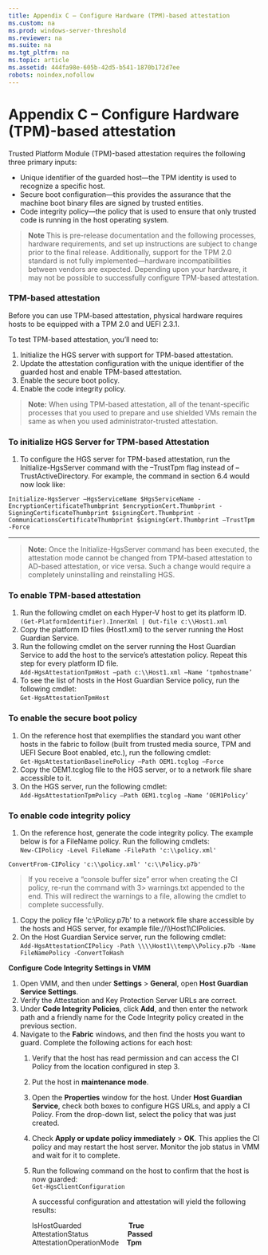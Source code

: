```yaml
---
title: Appendix C – Configure Hardware (TPM)-based attestation
ms.custom: na
ms.prod: windows-server-threshold
ms.reviewer: na
ms.suite: na
ms.tgt_pltfrm: na
ms.topic: article
ms.assetid: 444fa98e-605b-42d5-b541-1870b172d7ee
robots: noindex,nofollow
---
```

# Appendix C – Configure Hardware (TPM)-based attestation
Trusted Platform Module (TPM)-based attestation requires the following three primary inputs:    
* Unique identifier of the guarded host—the TPM identity is used to recognize a specific host.    
* Secure boot configuration—this provides the assurance that the machine boot binary files are signed by trusted entities.    
* Code integrity policy—the policy that is used to ensure that only trusted code is running in the host operating system.  
  
>**Note** This is pre-release documentation and the following processes, hardware requirements, and set up instructions are subject to change prior to the final release. Additionally, support for the TPM 2.0 standard is not fully implemented—hardware incompatibilities between vendors are expected. Depending upon your hardware, it may not be possible to successfully configure TPM-based attestation.  
  
### TPM-based attestation    
Before you can use TPM-based attestation, physical hardware requires hosts to be equipped with a TPM 2.0 and UEFI 2.3.1.  
  
To test TPM-based attestation, you’ll need to:  
  
1.  Initialize the HGS server with support for TPM-based attestation.    
2.  Update the attestation configuration with the unique identifier of the guarded host and enable TPM-based attestation.    
3.  Enable the secure boot policy.    
4.  Enable the code integrity policy.  
  
  >**Note:** When using TPM-based attestation, all of the tenant-specific processes that you used to prepare and use shielded VMs remain the same as when you used administrator-trusted attestation.  
  
### To initialize HGS Server for TPM-based Attestation    
1.  To configure the HGS server for TPM-based attestation, run the Initialize-HgsServer command with the –TrustTpm flag instead of –TrustActiveDirectory. For example, the command in section 6.4 would now look like:  
  
```  
Initialize-HgsServer –HgsServiceName $HgsServiceName -EncryptionCertificateThumbprint $encryptionCert.Thumbprint -SigningCertificateThumbprint $signingCert.Thumbprint -CommunicationsCertificateThumbprint $signingCert.Thumbprint –TrustTpm -Force    
```  
 ***         
  >**Note:** Once the Initialize-HgsServer command has been executed, the attestation mode cannot be changed from TPM-based attestation to AD-based attestation, or vice versa. Such a change would require a completely uninstalling and reinstalling HGS.  
  
### To enable TPM-based attestation    
1.  Run the following cmdlet on each Hyper-V host to get its platform ID.    
  `(Get-PlatformIdentifier).InnerXml | Out-file c:\\Host1.xml`  
1.  Copy the platform ID files (Host1.xml) to the server running the Host Guardian Service.    
2.  Run the following cmdlet on the server running the Host Guardian Service to add the host to the service’s attestation policy. Repeat this step for every platform ID file.    
  `Add-HgsAttestationTpmHost –path c:\\Host1.xml –Name ‘tpmhostname’`    
1.  To see the list of hosts in the Host Guardian Service policy, run the following cmdlet:    
  `Get-HgsAttestationTpmHost`  
  
### To enable the secure boot policy    
1.  On the reference host that exemplifies the standard you want other hosts in the fabric to follow (built from trusted media source, TPM and UEFI Secure Boot enabled, etc.), run the following cmdlet:    
  `Get-HgsAttestationBaselinePolicy –Path OEM1.tcglog –Force`    
1.  Copy the OEM1.tcglog file to the HGS server, or to a network file share accessible to it.    
2.  On the HGS server, run the following cmdlet:    
  `Add-HgsAttestationTpmPolicy –Path OEM1.tcglog –Name ‘OEM1Policy’`    
    
### To enable code integrity policy  
1.  On the reference host, generate the code integrity policy. The example below is for a FileName policy. Run the following cmdlets:    
  `New-CIPolicy -Level FileName -FilePath 'c:\\policy.xml'`  
  
  `ConvertFrom-CIPolicy 'c:\\policy.xml' 'c:\\Policy.p7b'`    
  
  >If you receive a “console buffer size” error when creating the CI policy, re-run the command with 3&gt; warnings.txt appended to the end. This will redirect the warnings to a file, allowing the cmdlet to complete successfully.  
  
1.  Copy the policy file 'c:\\Policy.p7b' to a network file share accessible by the hosts and HGS server, for example file://\\\Host1\CIPolicies.    
2.  On the Host Guardian Service server, run the following cmdlet:    
  `Add-HgsAttestationCIPolicy -Path \\\\Host1\\temp\\Policy.p7b -Name FileNamePolicy -ConvertToHash`  
  
**Configure Code Integrity Settings in VMM**    
1.  Open VMM, and then under **Settings** &gt; **General**, open **Host Guardian Service Settings**.    
2.  Verify the Attestation and Key Protection Server URLs are correct.    
3.  Under **Code Integrity Policies**, click **Add**, and then enter the network path and a friendly name for the Code Integrity policy created in the previous section.    
4.  Navigate to the **Fabric** windows, and then find the hosts you want to guard. Complete the following actions for each host:    
    1.  Verify that the host has read permission and can access the CI Policy from the location configured in step  3.  
    2.  Put the host in **maintenance mode**.    
    3.  Open the **Properties** window for the host. Under **Host Guardian Service**, check both boxes to configure HGS URLs, and apply a CI Policy. From the drop-down list, select the policy that was just created.    
    4.  Check **Apply or update policy immediately** &gt; **OK**. This applies the CI policy and may restart the host server. Monitor the job status in VMM and wait for it to complete.    
    5.  Run the following command on the host to confirm that the host is now guarded:    
        `Get-HgsClientConfiguration`    
          
        A successful configuration and attestation will yield the following results:  
  
          IsHostGuarded&nbsp;&nbsp;&nbsp;&nbsp;&nbsp;&nbsp;&nbsp;&nbsp;&nbsp;&nbsp;&nbsp;&nbsp;&nbsp;&nbsp;&nbsp;&nbsp;&nbsp;&nbsp;&nbsp;&nbsp;&nbsp;&nbsp;&nbsp;&nbsp;**True**    
          AttestationStatus&nbsp;&nbsp;&nbsp;&nbsp;&nbsp;&nbsp;&nbsp;&nbsp;&nbsp;&nbsp;&nbsp;&nbsp;&nbsp;&nbsp;&nbsp;&nbsp;&nbsp;&nbsp;&nbsp;&nbsp;**Passed**    
          AttestationOperationMode&nbsp;&nbsp;&nbsp;&nbsp;**Tpm**